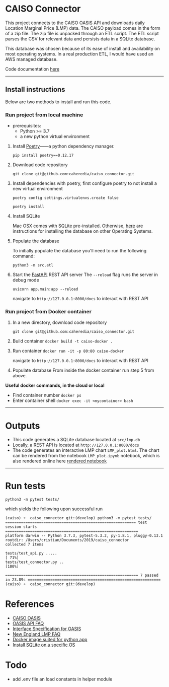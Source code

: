 # CAISO Connector
This project connects to the CAISO OASIS API and downloads daily Location Marginal Price (LMP) data. The CAISO payload comes in the form of a zip file. The zip file is unpacked through an ETL script. The ETL script parses the CSV for relevant data and persists data in a SQLite database. 

This database was chosen because of its ease of install and availability on most operating systems. In a real production ETL, I would have used an AWS managed database. 

Code documentation [here](https://caheredia.github.io/caiso_connector/_build/html/index.html)
***
## Install instructions 
Below are two methods to install and run this code.

### Run project from local machine
- prerequisites: 
    - Python >= 3.7
    - a new python virtual environment
1. Install [Poetry](https://python-poetry.org/)——a python dependency manager.
    ```shell script
    pip install poetry==0.12.17
    ```
2. Download code repository 
    ```shell script
    git clone git@github.com:caheredia/caiso_connector.git
    ```
3. Install dependencies with poetry, first configure poetry to not install a new virtual environment 
    ```shell script
    poetry config settings.virtualenvs.create false
    ```
    ```shell script
    poetry install
    ```
4. Install SQLite

   Mac OSX comes with SQLite pre-installed. Otherwise, [here](https://www.tutorialspoint.com/sqlite/sqlite_installation.htm) are instructions for installing the database on other Operating Systems. 
5. Populate the database

    To initially populate the database you'll need to run the following command: 
    ```shell script
    python3 -m src.etl
    ```
6. Start the [FastAPI](https://fastapi.tiangolo.com/) REST API server 
    The `--reload` flag runs the server in debug mode 
    ```shell script
    uvicorn app.main:app --reload
    ```
   
   navigate to `http://127.0.0.1:8000/docs` to interact with REST API

### Run project from Docker container
1. In a new directory, download code repository 
    ```shell script
    git clone git@github.com:caheredia/caiso_connector.git
    ```
2. Build container `docker build -t caiso-docker .`

3.  Run container `docker run -it -p 80:80 caiso-docker`

    navigate to `http://127.0.0.1:8000/docs` to interact with REST API

4. Populate database
    From inside the docker container run step 5 from above. 
    
**Useful docker commands, in the cloud or local**

- Find container number `docker ps`
- Enter container shell `docker exec -it <mycontainer> bash`
***

# Outputs 
- This code generates a SQLite database located at `src/lmp.db`
- Locally, a REST API is located at `http://127.0.0.1:8000/docs`
- The code generates an interactive LMP chart `LMP_plot.html`. The chart can be rendered from the notebook `LMP_plot.ipynb` notebook, which is also rendered online here [rendered notebook](https://nbviewer.jupyter.org/github/caheredia/caiso_connector/blob/master/LMP_plot.ipynb)

***

# Run tests
```shell script
python3 -m pytest tests/
```
which yields the following upon successful run 
```shell script
(caiso) ➜  caiso_connector git:(develop) python3 -m pytest tests/
========================================================== test session starts ===========================================================
platform darwin -- Python 3.7.3, pytest-5.3.2, py-1.8.1, pluggy-0.13.1
rootdir: /Users/cristian/Documents/2019/caiso_connector
collected 7 items                                                                                                                        

tests/test_api.py .....                                                                                                            [ 71%]
tests/test_connector.py ..                                                                                                         [100%]

=========================================================== 7 passed in 23.89s ===========================================================
(caiso) ➜  caiso_connector git:(develop) 

```

# References 
- [CAISO OASIS](http://oasis.caiso.com/mrioasis/logon.do?reason=application.baseAction.noSession#)
- [OASIS API FAQ](http://www.caiso.com/Documents/OASISFrequentlyAskedQuestions.pdf#search=OASIS%20API)
- [Interface Specification for OASIS](http://www.caiso.com/Documents/OASIS-InterfaceSpecification_v5_1_8Clean_Independent2019Release.pdf#search=OASIS%20INTERFACE)
- [New England LMP FAQ](https://iso-ne.com/participate/support/faq/lmp)
- [Docker image suited for python app](https://pythonspeed.com/articles/base-image-python-docker-images/)
- [Install SQLite on a specific OS](https://www.tutorialspoint.com/sqlite/sqlite_installation.htm)

# Todo 
- add .env file an load constants in helper module 